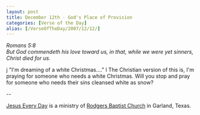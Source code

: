 ```yaml
---
layout: post
title: December 12th - God's Place of Provision
categories: [Verse of the Day]
alias: [/VerseOfTheDay/2007/12/12/]
---
```


_Romans 5:8  
But God commendeth his love toward us, in that, while we were yet
sinners, Christ died for us._

j "I'm dreaming of a white Christmas...." l The Christian version
of this is, I'm praying for someone who needs a white Christmas. Will
you stop and pray for someone who needs their sins cleansed white as
snow?

 --

<a href=http://jesuseveryday.net>Jesus Every Day</a> is a ministry of <a href=http://rodgersbaptist.net>Rodgers Baptist Church</a> in Garland, Texas.
